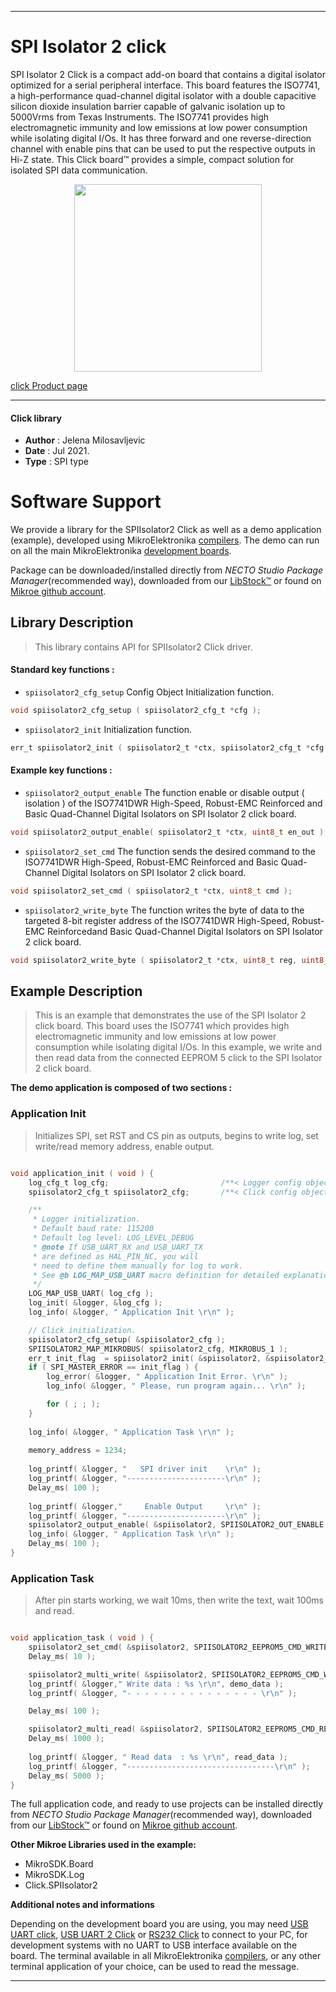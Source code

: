 
---
# SPI Isolator 2 click

SPI Isolator 2 Click is a compact add-on board that contains a digital isolator optimized for a serial peripheral interface. This board features the ISO7741, a high-performance quad-channel digital isolator with a double capacitive silicon dioxide insulation barrier capable of galvanic isolation up to 5000Vrms from Texas Instruments. The ISO7741 provides high electromagnetic immunity and low emissions at low power consumption while isolating digital I/Os. It has three forward and one reverse-direction channel with enable pins that can be used to put the respective outputs in Hi-Z state. This Click board™ provides a simple, compact solution for isolated SPI data communication.

<p align="center">
  <img src="https://download.mikroe.com/images/click_for_ide/spiisolator2_click.png" height=300px>
</p>

[click Product page](https://www.mikroe.com/spi-isolator-2-click)

---


#### Click library

- **Author**        : Jelena Milosavljevic
- **Date**          : Jul 2021.
- **Type**          : SPI type


# Software Support

We provide a library for the SPIIsolator2 Click
as well as a demo application (example), developed using MikroElektronika
[compilers](https://www.mikroe.com/necto-studio).
The demo can run on all the main MikroElektronika [development boards](https://www.mikroe.com/development-boards).

Package can be downloaded/installed directly from *NECTO Studio Package Manager*(recommended way), downloaded from our [LibStock&trade;](https://libstock.mikroe.com) or found on [Mikroe github account](https://github.com/MikroElektronika/mikrosdk_click_v2/tree/master/clicks).

## Library Description

> This library contains API for SPIIsolator2 Click driver.

#### Standard key functions :

- `spiisolator2_cfg_setup` Config Object Initialization function.
```c
void spiisolator2_cfg_setup ( spiisolator2_cfg_t *cfg );
```

- `spiisolator2_init` Initialization function.
```c
err_t spiisolator2_init ( spiisolator2_t *ctx, spiisolator2_cfg_t *cfg );
```

#### Example key functions :

- `spiisolator2_output_enable` The function enable or disable output ( isolation ) of the ISO7741DWR High-Speed, Robust-EMC Reinforced and Basic Quad-Channel Digital Isolators on SPI Isolator 2 click board.
```c
void spiisolator2_output_enable( spiisolator2_t *ctx, uint8_t en_out );
```

- `spiisolator2_set_cmd` The function sends the desired command to the ISO7741DWR High-Speed, Robust-EMC Reinforced and Basic Quad-Channel Digital Isolators on SPI Isolator 2 click board.
```c
void spiisolator2_set_cmd ( spiisolator2_t *ctx, uint8_t cmd );
```

- `spiisolator2_write_byte` The function writes the byte of data to the targeted 8-bit register address of the ISO7741DWR High-Speed, Robust-EMC Reinforcedand Basic Quad-Channel Digital Isolators on SPI Isolator 2 click board.
```c
void spiisolator2_write_byte ( spiisolator2_t *ctx, uint8_t reg, uint8_t tx_data );
```

## Example Description

>  This is an example that demonstrates the use of the SPI Isolator 2 click board. This board uses the ISO7741 which provides high electromagnetic immunity and low emissions at low power consumption while isolating digital I/Os. 
In this example, we write and then read data from the connected EEPROM 5 click to the SPI Isolator 2 click board.

**The demo application is composed of two sections :**

### Application Init

> Initializes SPI, set RST and CS pin as outputs, begins to write log, set write/read memory address, enable output.

```c

void application_init ( void ) {
    log_cfg_t log_cfg;                         /**< Logger config object. */
    spiisolator2_cfg_t spiisolator2_cfg;       /**< Click config object. */

    /** 
     * Logger initialization.
     * Default baud rate: 115200
     * Default log level: LOG_LEVEL_DEBUG
     * @note If USB_UART_RX and USB_UART_TX 
     * are defined as HAL_PIN_NC, you will 
     * need to define them manually for log to work. 
     * See @b LOG_MAP_USB_UART macro definition for detailed explanation.
     */
    LOG_MAP_USB_UART( log_cfg );
    log_init( &logger, &log_cfg );
    log_info( &logger, " Application Init \r\n" );

    // Click initialization.
    spiisolator2_cfg_setup( &spiisolator2_cfg );
    SPIISOLATOR2_MAP_MIKROBUS( spiisolator2_cfg, MIKROBUS_1 );
    err_t init_flag  = spiisolator2_init( &spiisolator2, &spiisolator2_cfg );
    if ( SPI_MASTER_ERROR == init_flag ) {        
        log_error( &logger, " Application Init Error. \r\n" );
        log_info( &logger, " Please, run program again... \r\n" );

        for ( ; ; );
    }
    
    log_info( &logger, " Application Task \r\n" );
    
    memory_address = 1234;
    
    log_printf( &logger, "   SPI driver init    \r\n" );
    log_printf( &logger, "----------------------\r\n" );
    Delay_ms( 100 );
    
    log_printf( &logger,"     Enable Output     \r\n" );
    log_printf( &logger, "----------------------\r\n" );
    spiisolator2_output_enable( &spiisolator2, SPIISOLATOR2_OUT_ENABLE );
    log_info( &logger, " Application Task \r\n" );
    Delay_ms( 100 );
}

```

### Application Task

> After pin starts working, we wait 10ms, then write the text, wait 100ms and read. 

```c

void application_task ( void ) {
    spiisolator2_set_cmd( &spiisolator2, SPIISOLATOR2_EEPROM5_CMD_WRITE_ENABLE );
    Delay_ms( 10 );

    spiisolator2_multi_write( &spiisolator2, SPIISOLATOR2_EEPROM5_CMD_WRITE | memory_address, 4, demo_data, 9 );
    log_printf( &logger," Write data : %s \r\n", demo_data );
    log_printf( &logger, "- - - - - - - - - - - - - - - \r\n" );

    Delay_ms( 100 );

    spiisolator2_multi_read( &spiisolator2, SPIISOLATOR2_EEPROM5_CMD_READ | memory_address, 4, read_data, 9 );
    Delay_ms( 1000 );
    
    log_printf( &logger, " Read data  : %s \r\n", read_data );
    log_printf( &logger, "---------------------------------\r\n" );
    Delay_ms( 5000 );
}

```

The full application code, and ready to use projects can be installed directly from *NECTO Studio Package Manager*(recommended way), downloaded from our [LibStock&trade;](https://libstock.mikroe.com) or found on [Mikroe github account](https://github.com/MikroElektronika/mikrosdk_click_v2/tree/master/clicks).

**Other Mikroe Libraries used in the example:**

- MikroSDK.Board
- MikroSDK.Log
- Click.SPIIsolator2

**Additional notes and informations**

Depending on the development board you are using, you may need
[USB UART click](http://shop.mikroe.com/usb-uart-click),
[USB UART 2 Click](http://shop.mikroe.com/usb-uart-2-click) or
[RS232 Click](http://shop.mikroe.com/rs232-click) to connect to your PC, for
development systems with no UART to USB interface available on the board. The
terminal available in all MikroElektronika
[compilers](http://shop.mikroe.com/compilers), or any other terminal application
of your choice, can be used to read the message.

---
